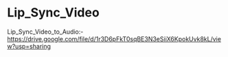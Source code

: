 # Lip_Sync_Video



Lip_Sync_Video_to_Audio:-https://drive.google.com/file/d/1r3D6pFkT0sqBE3N3eSiiX6KpokUvk8kL/view?usp=sharing
